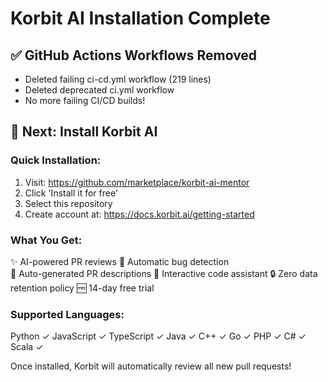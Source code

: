 # Korbit AI Installation Complete

## ✅ GitHub Actions Workflows Removed
- Deleted failing ci-cd.yml workflow (219 lines)
- Deleted deprecated ci.yml workflow
- No more failing CI/CD builds!

## 🚀 Next: Install Korbit AI

### Quick Installation:
1. Visit: https://github.com/marketplace/korbit-ai-mentor
2. Click 'Install it for free'
3. Select this repository
4. Create account at: https://docs.korbit.ai/getting-started

### What You Get:
✨ AI-powered PR reviews
🐛 Automatic bug detection  
📝 Auto-generated PR descriptions
🤖 Interactive code assistant
🔒 Zero data retention policy
🆓 14-day free trial

### Supported Languages:
Python ✓ JavaScript ✓ TypeScript ✓ Java ✓ C++ ✓ Go ✓ PHP ✓ C# ✓ Scala ✓

Once installed, Korbit will automatically review all new pull requests!
